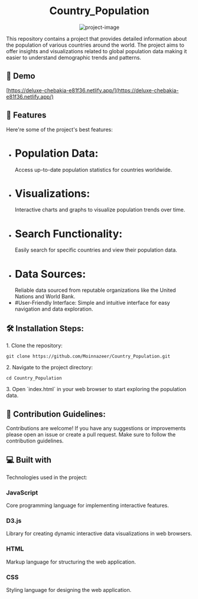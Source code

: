 <h1 align="center" id="title">Country_Population</h1>

<p align="center"><img src="https://socialify.git.ci/Moinnazeer/Country_Population/image?language=1&amp;name=1&amp;owner=1&amp;pattern=Overlapping%20Hexagons&amp;stargazers=1&amp;theme=Auto" alt="project-image"></p>

<p id="description">This repository contains a project that provides detailed information about the population of various countries around the world. The project aims to offer insights and visualizations related to global population data making it easier to understand demographic trends and patterns.</p>

<h2>🚀 Demo</h2>

[https://deluxe-chebakia-e81f36.netlify.app/](https://deluxe-chebakia-e81f36.netlify.app/)

  
  
<h2>🧐 Features</h2>

Here're some of the project's best features:

*   # Population Data:
       Access up-to-date population statistics for countries worldwide.
*   # Visualizations:
       Interactive charts and graphs to visualize population trends over time.
*   # Search Functionality:
       Easily search for specific countries and view their population data.
*   # Data Sources:
       Reliable data sourced from reputable organizations like the United Nations and World Bank.
*   #User-Friendly Interface:
       Simple and intuitive interface for easy navigation and data exploration.

<h2>🛠️ Installation Steps:</h2>

<p>1. Clone the repository:</p>

```
git clone https://github.com/Moinnazeer/Country_Population.git
```

<p>2. Navigate to the project directory:</p>

```
cd Country_Population
```

<p>3. Open `index.html` in your web browser to start exploring the population data.</p>

<h2>🍰 Contribution Guidelines:</h2>

Contributions are welcome! If you have any suggestions or improvements please open an issue or create a pull request. Make sure to follow the contribution guidelines.

  
  
<h2>💻 Built with</h2>

Technologies used in the project:

### JavaScript
Core programming language for implementing interactive features.

### D3.js
Library for creating dynamic interactive data visualizations in web browsers.

### HTML
Markup language for structuring the web application.

### CSS
Styling language for designing the web application.

